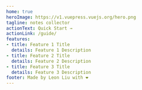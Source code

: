 ```yaml
---
home: true
heroImage: https://v1.vuepress.vuejs.org/hero.png
tagline: notes collector
actionText: Quick Start →
actionLink: /guide/
features:
- title: Feature 1 Title
  details: Feature 1 Description
- title: Feature 2 Title
  details: Feature 2 Description
- title: Feature 3 Title
  details: Feature 3 Description
footer: Made by Leon Liu with ❤️
---
```

